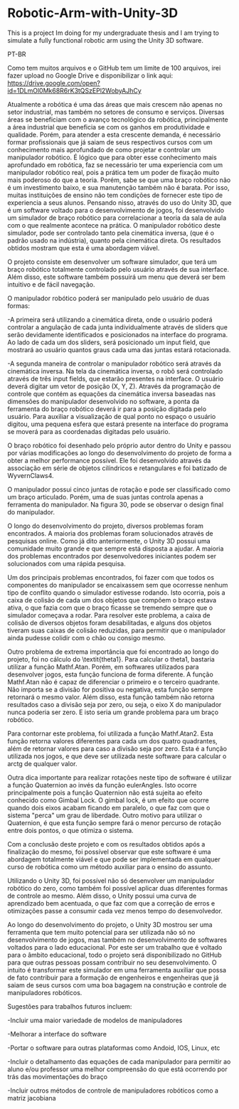 # Robotic-Arm-with-Unity-3D
This is a project Im doing for my undergraduate thesis and I am trying to simulate a fully functional robotic arm using the Unity 3D software.



PT-BR

Como tem muitos arquivos e o GitHub tem um limite de 100 arquivos, irei fazer upload no Google Drive e disponibilizar o link aqui: https://drive.google.com/open?id=1DLmOl0Mk68R6rK3tQSzEPl2WobyAJhCy

Atualmente a robótica é uma das áreas que mais crescem não apenas no setor industrial, mas também no setores de consumo e serviços. Diversas áreas se beneficiam com o avanço tecnológico da robótica, principalmente a área industrial que beneficia se com os ganhos em produtividade e qualidade. Porém, para atender a esta crescente demanda, é necessário formar profissionais que já saiam de seus respectivos cursos com um conhecimento mais aprofundado de como projetar e controlar um manipulador robótico.
É lógico que para obter esse conhecimento mais aprofundado em robótica, faz se necessário ter uma experiencia com um manipulador robótico real, pois a prática tem um poder de fixação muito mais poderoso do que a teoria. Porém, sabe se que uma braço robótico não é um investimento baixo, e sua manutenção também não é barata. Por isso, muitas instituições de ensino não tem condições de fornecer este tipo de experiencia a seus alunos. 
Pensando nisso, através do uso do Unity 3D, que é um software voltado para o desenvolvimento de jogos, foi desenvolvido um simulador de braço robótico para correlacionar a teoria da sala de aula com o que realmente acontece na prática.
O manipulador robótico deste simulador, pode ser controlado tanto pela cinemática inversa, (que é o padrão usado na indústria), quanto pela cinemática direta. Os resultados obtidos mostram que esta é uma abordagem viável.

O projeto consiste em desenvolver um software simulador, que terá um braço robótico totalmente controlado pelo usuário através de sua interface. Além disso, este software também possuirá um menu que deverá ser bem intuitivo e de fácil navegação.

O manipulador robótico poderá ser manipulado pelo usuário de duas formas:

-A primeira será utilizando a cinemática direta, onde o usuário poderá controlar a angulação de cada junta individualmente através de sliders que serão devidamente identificados e posicionados na interface do programa. Ao lado de cada um dos sliders, será posicionado um input field, que mostrará ao usuário quantos graus cada uma das juntas estará rotacionada.

-A segunda maneira de controlar o manipulador robótico será através da cinemática inversa. Na tela da cinemática inversa, o robô será controlado através de três input fields, que estarão presentes na interface. O usuário deverá digitar um vetor de posição (X, Y, Z). Através da programação de controle que contém as equações da cinemática inversa baseadas nas dimensões do manipulador desenvolvido no software, a ponta da ferramenta do braço robótico deverá ir para a posição digitada pelo usuário. Para auxiliar a visualização de qual ponto no espaço o usuário digitou, uma pequena esfera que estará presente na interface do programa se moverá para as coordenadas digitadas pelo usuário.

O braço robótico foi desenhado pelo próprio autor dentro do Unity e passou por várias modificações ao longo do desenvolvimento do projeto de forma a obter a melhor performance possível. Ele foi desenvolvido através da associação em série de objetos cilíndricos e retangulares e foi batizado de WyvernClaws4.

O manipulador possui cinco juntas de rotação e pode ser classificado como um braço articulado. Porém, uma de suas juntas controla apenas a ferramenta do manipulador. Na figura 30, pode se observar o design final do manipulador.

O longo do desenvolvimento do projeto, diversos problemas foram encontrados. A maioria dos problemas foram solucionados através de pesquisas online. Como já dito anteriormente, o Unity 3D possui uma comunidade muito grande e que sempre está disposta a ajudar. A maioria dos problemas encontrados por desenvolvedores iniciantes podem ser solucionados com uma rápida pesquisa.

Um dos principais problemas encontrados, foi fazer com que todos os componentes do manipulador se encaixassem sem que ocorresse nenhum tipo de conflito quando o simulador estivesse rodando. Isto ocorria, pois a caixa de colisão de cada um dos objetos que compõem o braço estava ativa, o que fazia com que o braço ficasse se tremendo sempre que o simulador começava a rodar. Para resolver este problema, a caixa de colisão de diversos objetos foram desabilitadas, e alguns dos objetos tiveram suas caixas de colisão reduzidas, para permitir que o manipulador ainda pudesse colidir com o chão ou consigo mesmo.

Outro problema de extrema importância que foi encontrado ao longo do projeto, foi no cálculo do \textit{theta1}. Para calcular o theta1, bastaria utilizar a função Mathf.Atan. Porém, em softwares utilizados para desenvolver jogos, esta função funciona de forma diferente. A função Mathf.Atan não é capaz de diferenciar o primeiro e o terceiro quadrante. Não importa se a divisão for positiva ou negativa, esta função sempre retornará o mesmo valor. Além disso, esta função também não retorna resultados caso a divisão seja por zero, ou seja, o eixo X do manipulador nunca poderia ser zero. E isto seria um grande problema para um braço robótico.

Para contornar este problema, foi utilizada a função Mathf.Atan2. Esta função retorna valores diferentes para cada um dos quatro quadrantes, além de retornar valores para caso a divisão seja por zero. Esta é a função utilizada nos jogos, e que deve ser utilizada neste software para calcular o arctg de qualquer valor.

Outra dica importante para realizar rotações neste tipo de software é utilizar a função Quaternion ao invés da função eulerAngles. Isto ocorre principalmente pois a função Quaternion não está sujeita ao efeito conhecido como Gimbal Lock. O gimbal lock, é um efeito que ocorre quando dois eixos acabam ficando em paralelo, o que faz com que o sistema "perca" um grau de liberdade. Outro motivo para utilizar o Quaternion, é que esta função sempre fará o menor percurso de rotação entre dois pontos, o que otimiza o sistema.

Com a conclusão deste projeto e com os resultados obtidos após a finalização do mesmo, foi possível observar que este software é uma abordagem totalmente viável e que pode ser implementada em qualquer curso de robótica como um método auxiliar para o ensino do assunto.

Utilizando o Unity 3D, foi possível não só desenvolver um manipulador robótico do zero, como também foi possível aplicar duas diferentes formas de controle ao mesmo. Além disso, o Unity possui uma curva de aprendizado bem acentuada, o que faz com que a correção de erros e otimizações passe a consumir cada vez menos tempo do desenvolvedor.

Ao longo do desenvolvimento do projeto, o Unity 3D mostrou ser uma ferramenta que tem muito potencial para ser utilizada não só no desenvolvimento de jogos, mas também no desenvolvimento de softwares voltados para o lado educacional. Por este ser um trabalho que é voltado para o âmbito educacional, todo o projeto será disponibilizado no GitHub para que outras pessoas possam contribuir no seu desenvolvimento. O intuito é transformar este simulador em uma ferramenta auxiliar que possa de fato contribuir para a formação de engenheiros e engenheiras que já saiam de seus cursos com uma boa bagagem na construção e controle de manipuladores robóticos.

Sugestões para trabalhos futuros incluem:

-Incluir uma maior variedade de modelos de manipuladores

-Melhorar a interface do software

-Portar o software para outras plataformas como Andoid, IOS, Linux, etc

-Incluir o detalhamento das equações de cada manipulador para permitir ao aluno e/ou professor uma melhor compreensão do que está ocorrendo por trás das movimentações do braço

-Incluir outros métodos de controle de manipuladores robóticos como a matriz jacobiana

